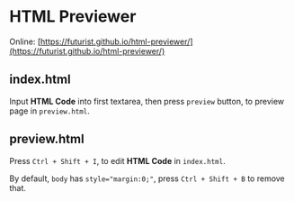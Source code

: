 # HTML Previewer

Online: [https://futurist.github.io/html-previewer/](https://futurist.github.io/html-previewer/)

## index.html

Input **HTML Code** into first textarea, then press `preview` button, to preview page in `preview.html`.

## preview.html

Press `Ctrl + Shift + I`, to edit **HTML Code** in `index.html`.

By default, `body` has `style="margin:0;"`, press `Ctrl + Shift + B` to remove that.


